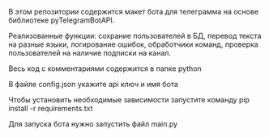 В этом репозитории содержится макет бота для телеграмма на основе библиотеке pyTelegramBotAPI.

Реализованные функции: сохрание пользователей в БД, перевод текста на разные языки, логирование ошибок, обработчики команд, проверка пользователей на наличие подписки на канал.

Весь код с комментариями содержится в папке python

В файле config.json укажите api ключ и имя бота

Чтобы установить необходимые зависимости запустите команду
pip install -r requirements.txt

Для запуска бота нужно запустить файл main.py
